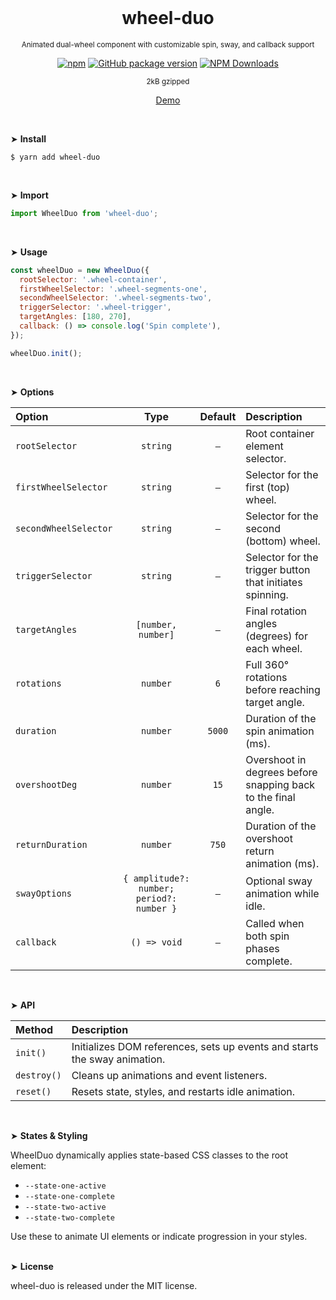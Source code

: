 <div align="center">
<br>

<h1>wheel-duo</h1>

<p><sup>Animated dual-wheel component with customizable spin, sway, and callback support</sup></p>

[![npm](https://img.shields.io/npm/v/wheel-duo.svg?colorB=brightgreen)](https://www.npmjs.com/package/wheel-duo)
[![GitHub package version](https://img.shields.io/github/package-json/v/ux-ui-pro/wheel-duo.svg)](https://github.com/ux-ui-pro/wheel-duo)
[![NPM Downloads](https://img.shields.io/npm/dm/wheel-duo.svg?style=flat)](https://www.npmjs.org/package/wheel-duo)

<sup>2kB gzipped</sup>

<a href="https://codepen.io/ux-ui/pen/jEEzBed">Demo</a>

</div>
<br>

&#10148; **Install**
```console
$ yarn add wheel-duo
```
<br>

&#10148; **Import**
```javascript
import WheelDuo from 'wheel-duo';
```
<br>

&#10148; **Usage**
```javascript
const wheelDuo = new WheelDuo({
  rootSelector: '.wheel-container',
  firstWheelSelector: '.wheel-segments-one',
  secondWheelSelector: '.wheel-segments-two',
  triggerSelector: '.wheel-trigger',
  targetAngles: [180, 270],
  callback: () => console.log('Spin complete'),
});

wheelDuo.init();
```
<br>

&#10148; **Options**

| Option                |                   Type                    | Default | Description                                                   |
|:----------------------|:-----------------------------------------:|:-------:|:--------------------------------------------------------------|
| `rootSelector`        |                 `string`                  |   `–`   | Root container element selector.                              |
| `firstWheelSelector`  |                 `string`                  |   `–`   | Selector for the first (top) wheel.                           |
| `secondWheelSelector` |                 `string`                  |   `–`   | Selector for the second (bottom) wheel.                       |
| `triggerSelector`     |                 `string`                  |   `–`   | Selector for the trigger button that initiates spinning.      |
| `targetAngles`        |            `[number, number]`             |   `–`   | Final rotation angles (degrees) for each wheel.               |
| `rotations`           |                 `number`                  |   `6`   | Full 360° rotations before reaching target angle.             |
| `duration`            |                 `number`                  | `5000`  | Duration of the spin animation (ms).                          |
| `overshootDeg`        |                 `number`                  |  `15`   | Overshoot in degrees before snapping back to the final angle. |
| `returnDuration`      |                 `number`                  |  `750`  | Duration of the overshoot return animation (ms).              |
| `swayOptions`         | `{ amplitude?: number; period?: number }` |   `–`   | Optional sway animation while idle.                           |
| `callback`            |               `() => void`                |   `–`   | Called when both spin phases complete.                        |
<br>

&#10148; **API**

| Method      | Description                                                               |
|:------------|:--------------------------------------------------------------------------|
| `init()`    | Initializes DOM references, sets up events and starts the sway animation. |
| `destroy()` | Cleans up animations and event listeners.                                 |
| `reset()`   | Resets state, styles, and restarts idle animation.                        |
<br>

&#10148; **States & Styling**

WheelDuo dynamically applies state-based CSS classes to the root element:

- `--state-one-active`
- `--state-one-complete`
- `--state-two-active`
- `--state-two-complete`

Use these to animate UI elements or indicate progression in your styles.
<br><br>

&#10148; **License**

wheel-duo is released under the MIT license.
